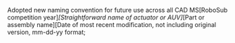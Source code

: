Adopted new naming convention for future use across all CAD
MS[RoboSub competition year]_[Straightforward name of actuator or AUV]_[Part or assembly name][Date of most recent modification, not including original version, mm-dd-yy format;
